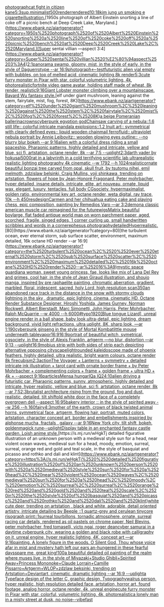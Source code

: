 [photograph](https://www.ebank.nz/aiartgenerator?category=photograph)[cat fight in citizen kane](https://www.ebank.nz/aiartgenerator?category=cat%2520fight%2520in%2520citizen%2520kane)[5:3](https://www.ebank.nz/aiartgenerator?category=5%3A3)[sup,minimalist](https://www.ebank.nz/aiartgenerator?category=sup%2Cminimalist)[500](https://www.ebank.nz/aiartgenerator?category=500)[render](https://www.ebank.nz/aiartgenerator?category=render)[rendered](https://www.ebank.nz/aiartgenerator?category=rendered)[10:18](https://www.ebank.nz/aiartgenerator?category=10%3A18)[kim jung un smoking e cigarette](https://www.ebank.nz/aiartgenerator?category=kim%2520jung%2520un%2520smoking%2520e%2520cigarette)[illustration.](https://www.ebank.nz/aiartgenerator?category=illustration.)[1950s photograph of Albert Einstein snorting a line of coke off a picnic bench at Deep Creek Lake, Maryland.](https://www.ebank.nz/aiartgenerator?category=1950s%2520photograph%2520of%2520Albert%2520Einstein%2520snorting%2520a%2520line%2520of%2520coke%2520off%2520a%2520picnic%2520bench%2520at%2520Deep%2520Creek%2520Lake%2C%2520Maryland.)[Super sentai villian —aspect 3:4](https://www.ebank.nz/aiartgenerator?category=Super%2520sentai%2520villian%2520%E2%80%94aspect%25203%3A4)[](https://www.ebank.nz/aiartgenerator?category=)[2:1](https://www.ebank.nz/aiartgenerator?category=2%3A1)[panorama  swamp, gloomy, mist, in the style of early, in the style of Daguerrotype  --ar 16:9](https://www.ebank.nz/aiartgenerator?category=panorama%2520%2520swamp%2C%2520gloomy%2C%2520mist%2C%2520in%2520the%2520style%2520of%2520early%2C%2520in%2520the%2520style%2520of%2520Daguerrotype%2520%2520--ar%252016%3A9)[photograph](https://www.ebank.nz/aiartgenerator?category=photograph)[<--test](https://www.ebank.nz/aiartgenerator?category=%3C--test)[futuristic alien vial empty with bubbles, on top of melted acid, cinematic lighting 8k render](https://www.ebank.nz/aiartgenerator?category=futuristic%2520alien%2520vial%2520empty%2520with%2520bubbles%2C%2520on%2520top%2520of%2520melted%2520acid%2C%2520cinematic%2520lighting%25208k%2520render)[5:3](https://www.ebank.nz/aiartgenerator?category=5%3A3)[cute furry monster in Pixar with star, colorful,volumetric lighting, 4k, photorealistic](https://www.ebank.nz/aiartgenerator?category=cute%2520furry%2520monster%2520in%2520Pixar%2520with%2520star%2C%2520colorful%2Cvolumetric%2520lighting%2C%25204k%2C%2520photorealistic)[fortnite video game avatar, holding staff made of wheat, 8k render, realistic](https://www.ebank.nz/aiartgenerator?category=fortnite%2520video%2520game%2520avatar%2C%2520holding%2520staff%2520made%2520of%2520wheat%2C%25208k%2520render%2C%2520realistic)[9:16](https://www.ebank.nz/aiartgenerator?category=9%3A16)[Giant Lobster monster climbing over a mountainscape. Bayard Wu fantasy style.](https://www.ebank.nz/aiartgenerator?category=Giant%2520Lobster%2520monster%2520climbing%2520over%2520a%2520mountainscape.%2520Bayard%2520Wu%2520fantasy%2520style.)[elf under giant mushroom, leaning against the stem, fairytale, mist, fog, forest, 8K](https://www.ebank.nz/aiartgenerator?category=elf%2520under%2520giant%2520mushroom%2C%2520leaning%2520against%2520the%2520stem%2C%2520fairytale%2C%2520mist%2C%2520fog%2C%2520forest%2C%25208K)[a beige Pomeranian ballerina](https://www.ebank.nz/aiartgenerator?category=a%2520beige%2520Pomeranian%2520ballerina)[crowns](https://www.ebank.nz/aiartgenerator?category=crowns)[cyberpunk egyption god](https://www.ebank.nz/aiartgenerator?category=cyberpunk%2520egyption%2520god)[Chainsaw carving of a nebula::1.6 still life:: colorful intricate mandala explosions::1.2 Inuit art:: symmetrical with clearly defined eyes:: liquid wooden chainmail ferrofluid:: ultraviolet nebula portrait by Annie Leibovitz:: wooden glowing eyes outline:: --no blurry blur bokeh --ar 9:16](https://www.ebank.nz/aiartgenerator?category=Chainsaw%2520carving%2520of%2520a%2520nebula%3A%3A1.6%2520still%2520life%3A%3A%2520colorful%2520intricate%2520mandala%2520explosions%3A%3A1.2%2520Inuit%2520art%3A%3A%2520symmetrical%2520with%2520clearly%2520defined%2520eyes%3A%3A%2520liquid%2520wooden%2520chainmail%2520ferrofluid%3A%3A%2520ultraviolet%2520nebula%2520portrait%2520by%2520Annie%2520Leibovitz%3A%3A%2520wooden%2520glowing%2520eyes%2520outline%3A%3A%2520--no%2520blurry%2520blur%2520bokeh%2520--ar%25209%3A16)[alien with a colorful dress riding a small spaceship, Pharaonic patterns, highly detailed and intricate, yellow and blue, sci fi, artstation, octane render, 8k --ar 7:5 --uplight](https://www.ebank.nz/aiartgenerator?category=alien%2520with%2520a%2520colorful%2520dress%2520riding%2520a%2520small%2520spaceship%2C%2520Pharaonic%2520patterns%2C%2520highly%2520detailed%2520and%2520intricate%2C%2520yellow%2520and%2520blue%2C%2520sci%2520fi%2C%2520artstation%2C%2520octane%2520render%2C%25208k%2520--ar%25207%3A5%2520--uplight)[2:3](https://www.ebank.nz/aiartgenerator?category=2%3A3)[darth vader by hokusai](https://www.ebank.nz/aiartgenerator?category=darth%2520vader%2520by%2520hokusai)[5000](https://www.ebank.nz/aiartgenerator?category=5000)[rat in a labyrinth in a cold terrifying scientific lab ultrarealistic realistic lighting  photography 4k cinematic  --w 1792 --h 1024](https://www.ebank.nz/aiartgenerator?category=rat%2520in%2520a%2520labyrinth%2520in%2520a%2520cold%2520terrifying%2520scientific%2520lab%2520ultrarealistic%2520realistic%2520lighting%2520%2520photography%25204k%2520cinematic%2520%2520--w%25201792%2520--h%25201024)[realistic](https://www.ebank.nz/aiartgenerator?category=realistic)[ornate beautiful bonzai tree carved from opal, skull fruit, by tsutomu nihei,  emil melmoth, zdzislaw belsinki, Craig Mullins, yoji shinkawa, trending on artstation, flowers of hope by Jean-Honoré Fragonard, Peter mohrbacher, hyper detailed, insane details, intricate, elite, art nouveau, ornate, liquid wax, elegant, luxury, tentacles, full body CGsociety, hypermaximalist, golden ratio, environmental key art, octane render, weta digital, ray trace, 10k  --h 450](https://www.ebank.nz/aiartgenerator?category=ornate%2520beautiful%2520bonzai%2520tree%2520carved%2520from%2520opal%2C%2520skull%2520fruit%2C%2520by%2520tsutomu%2520nihei%2C%2520%2520emil%2520melmoth%2C%2520zdzislaw%2520belsinki%2C%2520Craig%2520Mullins%2C%2520yoji%2520shinkawa%2C%2520trending%2520on%2520artstation%2C%2520flowers%2520of%2520hope%2520by%2520Jean-Honor%C3%A9%2520Fragonard%2C%2520Peter%2520mohrbacher%2C%2520hyper%2520detailed%2C%2520insane%2520details%2C%2520intricate%2C%2520elite%2C%2520art%2520nouveau%2C%2520ornate%2C%2520liquid%2520wax%2C%2520elegant%2C%2520luxury%2C%2520tentacles%2C%2520full%2520body%2520CGsociety%2C%2520hypermaximalist%2C%2520golden%2520ratio%2C%2520environmental%2520key%2520art%2C%2520octane%2520render%2C%2520weta%2520digital%2C%2520ray%2520trace%2C%252010k%2520%2520--h%2520450)[res](https://www.ebank.nz/aiartgenerator?category=res)[design](https://www.ebank.nz/aiartgenerator?category=design)[Carmen and her chihuahua eating cake and playing chess, epic composition, painting by Remedios Varo —ar 3:2](https://www.ebank.nz/aiartgenerator?category=Carmen%2520and%2520her%2520chihuahua%2520eating%2520cake%2520and%2520playing%2520chess%2C%2520epic%2520composition%2C%2520painting%2520by%2520Remedios%2520Varo%2520%E2%80%94ar%25203%3A2)[demon](https://www.ebank.nz/aiartgenerator?category=demon)[a classic american muscle car reimagined for the future](https://www.ebank.nz/aiartgenerator?category=a%2520classic%2520american%2520muscle%2520car%2520reimagined%2520for%2520the%2520future)[wigs](https://www.ebank.nz/aiartgenerator?category=wigs)[Matrix beautiful boy](https://www.ebank.nz/aiartgenerator?category=Matrix%2520beautiful%2520boy)[large, flat faded antique world map on worn  parchment paper, aged, scorched, fragile, singed edges, 1 corner curling up, small handwritten scribbles and words in a corner](https://www.ebank.nz/aiartgenerator?category=large%2C%2520flat%2520faded%2520antique%2520world%2520map%2520on%2520worn%2520%2520parchment%2520paper%2C%2520aged%2C%2520scorched%2C%2520fragile%2C%2520singed%2520edges%2C%25201%2520corner%2520curling%2520up%2C%2520small%2520handwritten%2520scribbles%2520and%2520words%2520in%2520a%2520corner)[ephesus,](https://www.ebank.nz/aiartgenerator?category=ephesus%2C)[photography](https://www.ebank.nz/aiartgenerator?category=photography)[detailed](https://www.ebank.nz/aiartgenerator?category=detailed)[Hyperrealistic.](https://www.ebank.nz/aiartgenerator?category=Hyperrealistic.)[80](https://www.ebank.nz/aiartgenerator?category=80)[the turbulent ocean,  ever eternal storm, sub surface scatter, environment, maximum detailed, 16k octane HD render --ar 16:9](https://www.ebank.nz/aiartgenerator?category=the%2520turbulent%2520ocean%2C%2520%2520ever%2520eternal%2520storm%2C%2520sub%2520surface%2520scatter%2C%2520environment%2C%2520maximum%2520detailed%2C%252016k%2520octane%2520HD%2520render%2520--ar%252016%3A9)[mystic space guardian](https://www.ebank.nz/aiartgenerator?category=mystic%2520space%2520guardian)[a woman, sweet young princess, fae, looks like mix of Lana Del Rey and grimes, cool hair, in the style of Jean Giraud illustration, and shoujo manga, inspired by pre raphaelite painting, chromatic aberration, gradient, marbled, floral, iridescent, sacred, holy Lord, high resolution scan](https://www.ebank.nz/aiartgenerator?category=a%2520woman%2C%2520sweet%2520young%2520princess%2C%2520fae%2C%2520looks%2520like%2520mix%2520of%2520Lana%2520Del%2520Rey%2520and%2520grimes%2C%2520cool%2520hair%2C%2520in%2520the%2520style%2520of%2520Jean%2520Giraud%2520illustration%2C%2520and%2520shoujo%2520manga%2C%2520inspired%2520by%2520pre%2520raphaelite%2520painting%2C%2520chromatic%2520aberration%2C%2520gradient%2C%2520marbled%2C%2520floral%2C%2520iridescent%2C%2520sacred%2C%2520holy%2520Lord%2C%2520high%2520resolution%2520scan)[350](https://www.ebank.nz/aiartgenerator?category=350)[an abandoned race track in the distance in the snow with stormy clouds lightning in the sky , dramatic, epic lighting ,cinema, cinematic HD, Octane Render Substance Designer. Hiroshi Yoshida, James Gurney, Norman Rockwell, Albert Bierstadt, Marc Simonetti, John Harris, Peter Mohrbacher, Ralph McQuarrie --w 4000 --h 6000](https://www.ebank.nz/aiartgenerator?category=an%2520abandoned%2520race%2520track%2520in%2520the%2520distance%2520in%2520the%2520snow%2520with%2520stormy%2520clouds%2520lightning%2520in%2520the%2520sky%2520%2C%2520dramatic%2C%2520epic%2520lighting%2520%2Ccinema%2C%2520cinematic%2520HD%2C%2520Octane%2520Render%2520Substance%2520Designer.%2520Hiroshi%2520Yoshida%2C%2520James%2520Gurney%2C%2520Norman%2520Rockwell%2C%2520Albert%2520Bierstadt%2C%2520Marc%2520Simonetti%2C%2520John%2520Harris%2C%2520Peter%2520Mohrbacher%2C%2520Ralph%2520McQuarrie%2520--w%25204000%2520--h%25206000)[#typo](https://www.ebank.nz/aiartgenerator?category=%23typo)[1920](https://www.ebank.nz/aiartgenerator?category=1920)[[Blue tongue Lizard], unreal engine render in a ball shape, baby look,ultra-detail, epic lighting, dream background, vivid light refractions, ultra uplight, 8K, sharp look,  —ar 1:1](https://www.ebank.nz/aiartgenerator?category=%5BBlue%2520tongue%2520Lizard%5D%2C%2520unreal%2520engine%2520render%2520in%2520a%2520ball%2520shape%2C%2520baby%2520look%2Cultra-detail%2C%2520epic%2520lighting%2C%2520dream%2520background%2C%2520vivid%2520light%2520refractions%2C%2520ultra%2520uplight%2C%25208K%2C%2520sharp%2520look%2C%2520%2520%E2%80%94ar%25201%3A1)[90](https://www.ebank.nz/aiartgenerator?category=90)[cyberpunk ginseng in the style of Mortal Kombat](https://www.ebank.nz/aiartgenerator?category=cyberpunk%2520ginseng%2520in%2520the%2520style%2520of%2520Mortal%2520Kombat)[little mouse underneath table](https://www.ebank.nz/aiartgenerator?category=little%2520mouse%2520underneath%2520table)[vapor](https://www.ebank.nz/aiartgenerator?category=vapor)[16:9](https://www.ebank.nz/aiartgenerator?category=16%3A9)[16:9](https://www.ebank.nz/aiartgenerator?category=16%3A9)[portrait of beautiful witch, symetrical, cgsociety, in the style of Alexis Franklin, artgerm —no blur, distortion —ar 9:13 --uplight](https://www.ebank.nz/aiartgenerator?category=portrait%2520of%2520beautiful%2520witch%2C%2520symetrical%2C%2520cgsociety%2C%2520in%2520the%2520style%2520of%2520Alexis%2520Franklin%2C%2520artgerm%2520%E2%80%94no%2520blur%2C%2520distortion%2520%E2%80%94ar%25209%3A13%2520--uplight)[16:9](https://www.ebank.nz/aiartgenerator?category=16%3A9)[mobius strip with both sides of strip each depicting alternative opposing cityscape](https://www.ebank.nz/aiartgenerator?category=mobius%2520strip%2520with%2520both%2520sides%2520of%2520strip%2520each%2520depicting%2520alternative%2520opposing%2520cityscape)[light](https://www.ebank.nz/aiartgenerator?category=light)[rounded kaleidoscope made of phoenix feathers, highly detailed, ultra realistic, bright warm colours, octane render 8k fire](https://www.ebank.nz/aiartgenerator?category=rounded%2520kaleidoscope%2520made%2520of%2520phoenix%2520feathers%2C%2520highly%2520detailed%2C%2520ultra%2520realistic%2C%2520bright%2520warm%2520colours%2C%2520octane%2520render%25208k%2520fire)[cubism](https://www.ebank.nz/aiartgenerator?category=cubism)[2:3](https://www.ebank.nz/aiartgenerator?category=2%3A3)[action](https://www.ebank.nz/aiartgenerator?category=action)[The Voyager + Lanterns + symmetry + detailed intricate ink illustration + tarot card with ornate border frame + by Peter Mohrbacher + complementing colors + frame + golden frame + ultra HD + 4k + --aspect 9:16](https://www.ebank.nz/aiartgenerator?category=The%2520Voyager%2520%2B%2520Lanterns%2520%2B%2520symmetry%2520%2B%2520detailed%2520intricate%2520ink%2520illustration%2520%2B%2520tarot%2520card%2520with%2520ornate%2520border%2520frame%2520%2B%2520by%2520Peter%2520Mohrbacher%2520%2B%2520complementing%2520colors%2520%2B%2520frame%2520%2B%2520golden%2520frame%2520%2B%2520ultra%2520HD%2520%2B%25204k%2520%2B%2520--aspect%25209%3A16)[particles](https://www.ebank.nz/aiartgenerator?category=particles)[Mensa hungarIQa IQ](https://www.ebank.nz/aiartgenerator?category=Mensa%2520hungarIQa%2520IQ)[24:10](https://www.ebank.nz/aiartgenerator?category=24%3A10)[alien driving a futuristic car, Pharaonic patterns, sunny, atmospheric, highly detailed and intricate, hyper realistic, yellow and blue, sci fi, artstation, octane render, 8k --ar 7:5](https://www.ebank.nz/aiartgenerator?category=alien%2520driving%2520a%2520futuristic%2520car%2C%2520Pharaonic%2520patterns%2C%2520sunny%2C%2520atmospheric%2C%2520highly%2520detailed%2520and%2520intricate%2C%2520hyper%2520realistic%2C%2520yellow%2520and%2520blue%2C%2520sci%2520fi%2C%2520artstation%2C%2520octane%2520render%2C%25208k%2520--ar%25207%3A5)[2:3](https://www.ebank.nz/aiartgenerator?category=2%3A3)[brutalist architecture rising from the ground, fog and dust, realistic, detailed, tilt shift](https://www.ebank.nz/aiartgenerator?category=brutalist%2520architecture%2520rising%2520from%2520the%2520ground%2C%2520fog%2520and%2520dust%2C%2520realistic%2C%2520detailed%2C%2520tilt%2520shift)[old white door in the face of a completely overgrown dell --aspect 16:9](https://www.ebank.nz/aiartgenerator?category=old%2520white%2520door%2520in%2520the%2520face%2520of%2520a%2520completely%2520overgrown%2520dell%2520--aspect%252016%3A9)[5](https://www.ebank.nz/aiartgenerator?category=5)[bakery interior :: in the style of spirited away --w 256 --h 160](https://www.ebank.nz/aiartgenerator?category=bakery%2520interior%2520%3A%3A%2520in%2520the%2520style%2520of%2520spirited%2520away%2520--w%2520256%2520--h%2520160)[fairy](https://www.ebank.nz/aiartgenerator?category=fairy)[4:3](https://www.ebank.nz/aiartgenerator?category=4%3A3)[mother of the earth, crown of black twisted animal horns, symmetrical face, artgerm, flowing hair, portrait, muted colors, artstation, character concept art, border and embellishments inspiried by alphonse mucha, fractals , galaxy --ar 9:16](https://www.ebank.nz/aiartgenerator?category=mother%2520of%2520the%2520earth%2C%2520crown%2520of%2520black%2520twisted%2520animal%2520horns%2C%2520symmetrical%2520face%2C%2520artgerm%2C%2520flowing%2520hair%2C%2520portrait%2C%2520muted%2520colors%2C%2520artstation%2C%2520character%2520concept%2520art%2C%2520border%2520and%2520embellishments%2520inspiried%2520by%2520alphonse%2520mucha%2C%2520fractals%2520%2C%2520galaxy%2520--ar%25209%3A16)[New York city, tilt shift, bokeh, golden](https://www.ebank.nz/aiartgenerator?category=New%2520York%2520city%2C%2520tilt%2520shift%2C%2520bokeh%2C%2520golden)[magick rune](https://www.ebank.nz/aiartgenerator?category=magick%2520rune)[--uplight](https://www.ebank.nz/aiartgenerator?category=--uplight)[Display table in an enchanted fantasy castle garden. Loish anime style.](https://www.ebank.nz/aiartgenerator?category=Display%2520table%2520in%2520an%2520enchanted%2520fantasy%2520castle%2520garden.%2520Loish%2520anime%2520style.)[https://s.mj.run/wHgkTj  detailed figurative illustration of an unknown person with a medieval style sun for a head, near violent ocean waves, medieval sun for a head, moody, emotion, surreal, surreal, orange red and gold and teal scale, in the style of basquiat and picasso and rothko and dali and klint](https://www.ebank.nz/aiartgenerator?category=https%3A//s.mj.run/wHgkTj%2520%2520detailed%2520figurative%2520illustration%2520of%2520an%2520unknown%2520person%2520with%2520a%2520medieval%2520style%2520sun%2520for%2520a%2520head%2C%2520near%2520violent%2520ocean%2520waves%2C%2520medieval%2520sun%2520for%2520a%2520head%2C%2520moody%2C%2520emotion%2C%2520surreal%2C%2520surreal%2C%2520orange%2520red%2520and%2520gold%2520and%2520teal%2520scale%2C%2520in%2520the%2520style%2520of%2520basquiat%2520and%2520picasso%2520and%2520rothko%2520and%2520dali%2520and%2520klint)[white cute deer, trending on artstation , black and white, adorable, detail oriented artistry, intricate detailing by Beeple ::1 quartz-grey and cerulean tinycore risograph print::1](https://www.ebank.nz/aiartgenerator?category=white%2520cute%2520deer%2C%2520trending%2520on%2520artstation%2520%2C%2520black%2520and%2520white%2C%2520adorable%2C%2520detail%2520oriented%2520artistry%2C%2520intricate%2520detailing%2520by%2520Beeple%2520%3A%3A1%2520quartz-grey%2520and%2520cerulean%2520tinycore%2520risograph%2520print%3A%3A1)[surreal tourbillons, tornadic atmosphere, ornate, surreal racing car details, rendered as oil pastels on chrome paper, Neil Blevins, peter mohrbacher, fred tomaselli, victo ngai, roger dean](https://www.ebank.nz/aiartgenerator?category=surreal%2520tourbillons%2C%2520tornadic%2520atmosphere%2C%2520ornate%2C%2520surreal%2520racing%2520car%2520details%2C%2520rendered%2520as%2520oil%2520pastels%2520on%2520chrome%2520paper%2C%2520Neil%2520Blevins%2C%2520peter%2520mohrbacher%2C%2520fred%2520tomaselli%2C%2520victo%2520ngai%2C%2520roger%2520dean)[cyber samurai in a daytime cyberpunk city, wearing a golden and black robe with calligraphy on it, unreal engine, hyper realistic lighting, 4K, concept art —ar 9:16](https://www.ebank.nz/aiartgenerator?category=cyber%2520samurai%2520in%2520a%2520daytime%2520cyberpunk%2520city%2C%2520wearing%2520a%2520golden%2520and%2520black%2520robe%2520with%2520calligraphy%2520on%2520it%2C%2520unreal%2520engine%2C%2520hyper%2520realistic%2520lighting%2C%25204K%2C%2520concept%2520art%2520%E2%80%94ar%25209%3A16)[painting. A lonely figure in the woods. O Silent God, Thou whose voice afar in mist and mystery hath left our ears an-hungered in these fearful days](https://www.ebank.nz/aiartgenerator?category=painting.%2520A%2520lonely%2520figure%2520in%2520the%2520woods.%2520O%2520Silent%2520God%2C%2520Thou%2520whose%2520voice%2520afar%2520in%2520mist%2520and%2520mystery%2520hath%2520left%2520our%2520ears%2520an-hungered%2520in%2520these%2520fearful%2520days)[spare me, great king!](https://www.ebank.nz/aiartgenerator?category=spare%2520me%2C%2520great%2520king%21)[100](https://www.ebank.nz/aiartgenerator?category=100)[a beautiful detailed oil painting of the realm where muses live, in the style of Miyazaki+Studio Ghibli+Spirited Away+Princess Mononoke+Claude Lorrain+Camille Pissarro+Artgerm+WLOP+zdzlaw beksinki, trending on Artstation+Deviantart, cinematic, dramatic lighting --ar 16:9 --uplight](https://www.ebank.nz/aiartgenerator?category=a%2520beautiful%2520detailed%2520oil%2520painting%2520of%2520the%2520realm%2520where%2520muses%2520live%2C%2520in%2520the%2520style%2520of%2520Miyazaki%2BStudio%2520Ghibli%2BSpirited%2520Away%2BPrincess%2520Mononoke%2BClaude%2520Lorrain%2BCamille%2520Pissarro%2BArtgerm%2BWLOP%2Bzdzlaw%2520beksinki%2C%2520trending%2520on%2520Artstation%2BDeviantart%2C%2520cinematic%2C%2520dramatic%2520lighting%2520--ar%252016%3A9%2520--uplight)[a Typeface design of the letter C, graphic design, Typography](https://www.ebank.nz/aiartgenerator?category=a%2520Typeface%2520design%2520of%2520the%2520letter%2520C%2C%2520graphic%2520design%2C%2520Typography)[walrus person, hyper realistic, high resolution detailed face, artstation, horror art, found footage, analog horror, octane render, 4k, unreal engine](https://www.ebank.nz/aiartgenerator?category=walrus%2520person%2C%2520hyper%2520realistic%2C%2520high%2520resolution%2520detailed%2520face%2C%2520artstation%2C%2520horror%2520art%2C%2520found%2520footage%2C%2520analog%2520horror%2C%2520octane%2520render%2C%25204k%2C%2520unreal%2520engine)[cute furry monster in Pixar with star, colorful, volumetric lighting, 4k, photorealistic](https://www.ebank.nz/aiartgenerator?category=cute%2520furry%2520monster%2520in%2520Pixar%2520with%2520star%2C%2520colorful%2C%2520volumetric%2520lighting%2C%25204k%2C%2520photorealistic)[a lonely man in a misty street at dusk, no noise](https://www.ebank.nz/aiartgenerator?category=a%2520lonely%2520man%2520in%2520a%2520misty%2520street%2520at%2520dusk%2C%2520no%2520noise)[--vibefast](https://www.ebank.nz/aiartgenerator?category=--vibefast)